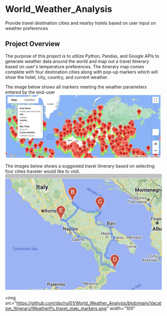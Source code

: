 # World_Weather_Analysis
Provide travel destination cities and nearby hotels based on user input on weather preferences


## Project Overview
The purpose of this project is to utilize Python, Pandas, and Google APIs to generate weather data around the world and map out a travel itinerary based on user's temperature preferences.  The itinerary map comes complete with four destination cities along with pop-up markers which will show the hotel, city, country, and current weather.

The image below shows all markers meeting the weather parameters entered by the end-user
![WeatherPy_vacation_map.png](https://github.com/dschul01/World_Weather_Analysis/blob/main/Vacation_Search/WeatherPy_vacation_map.png)

The images below shows a suggested travel itinerary based on selecting four cities traveler would like to visit.
![WeatherPy_travel_map.png](https://github.com/dschul01/World_Weather_Analysis/blob/main/Vacation_Itinerary/WeatherPy_travel_map.png)

<img src="https://github.com/dschul01/World_Weather_Analysis/blob/main/Vacation_Itinerary/WeatherPy_travel_map_markers.png" width="100"
